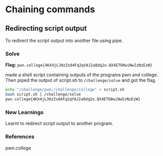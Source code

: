 # Chaining commands

## Redirecting script output
To redirect the script output into another file using pipe.

### Solve
**Flag:** `pwn.college{4KX4jLJHzZs04Fq2qYAJ2a8dq2o.QX4ETO0wiNwIzNzEzW}`

made a shell script containing outputs of the programs pwn and college. Then piped the output of script.sh to ```/challenge/solve``` and got the flag.

```bash
echo "/challenge/pwn;/challenge/college" > script.sh
bash script.sh | /challenge/solve
pwn.college{4KX4jLJHzZs04Fq2qYAJ2a8dq2o.QX4ETO0wiNwIzNzEzW}
```

### New Learnings
Learnt to redirect script output to another program.

### References 
pwn.college
